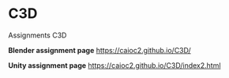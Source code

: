 # C3D
Assignments C3D

**Blender assignment page**
https://caioc2.github.io/C3D/

**Unity assignment page**
https://caioc2.github.io/C3D/index2.html
